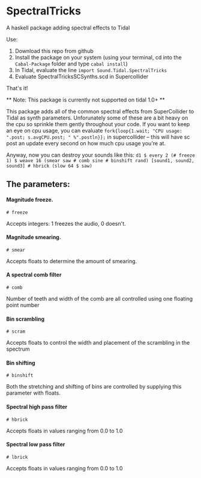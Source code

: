 # SpectralTricks
A haskell package adding spectral effects to Tidal

Use:
1. Download this repo from github
2. Install the package on your system (using your terminal, cd into the `Cabal-Package` folder and type `cabal install`)
3. In Tidal, evaluate the line `import Sound.Tidal.SpectralTricks`
4. Evaluate SpectralTricksSCSynths.scd in Supercollider

That's it!

** Note: This package is currently not supported on tidal 1.0+ ** 

This package adds all of the common spectral effects from SuperCollider to Tidal as synth parameters. 
Unforunately some of these are a bit heavy on the cpu so sprinkle them gently throughout your code. If you want to keep an eye on cpu usage, you can evaluate `fork{loop{1.wait; "CPU usage: ".post; s.avgCPU.post; " %".postln}};` in supercollider – this will have sc post an update every second on how much cpu usage you're at.

Anyway, now you can destroy your sounds like this: `d1 $ every 2 (# freeze 1) $ weave 16 (smear saw # comb sine # binshift rand) [sound1, sound2, sound3] # hbrick (slow 64 $ saw)`

## The parameters:

#### Magnitude freeze.
`# freeze`

Accepts integers: 1 freezes the audio, 0 doesn't. 

#### Magnitude smearing. 
`# smear`

Accepts floats to determine the amount of smearing. 

#### A spectral comb filter
`# comb`

Number of teeth and width of the comb are all controlled using one floating point number

#### Bin scrambling
`# scram`

Accepts floats to control the width and placement of the scrambling in the spectrum

#### Bin shifting
`# binshift`

Both the stretching and shifting of bins are controlled by supplying this parameter with floats. 

#### Spectral high pass filter
`# hbrick`

Accepts floats in values ranging from 0.0 to 1.0

#### Spectral low pass filter
`# lbrick`

Accepts floats in values ranging from 0.0 to 1.0
